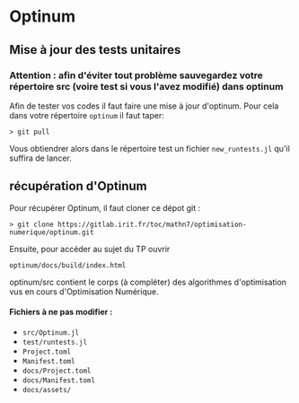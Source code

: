 # Optinum

## Mise à jour des tests unitaires

### Attention : afin d'éviter tout problème sauvegardez votre répertoire src (voire test si vous l'avez modifié) dans optinum

Afin de tester vos codes il faut faire une mise à jour d'optinum. Pour cela dans votre répertoire `optinum` il faut taper:
 
`> git pull`

Vous obtiendrer alors dans le répertoire test un fichier `new_runtests.jl` qu'il suffira de lancer.


## récupération d'Optinum
Pour récupérer Optinum, il faut cloner ce dépot git : 

`> git clone https://gitlab.irit.fr/toc/mathn7/optimisation-numerique/optinum.git`

Ensuite, pour accéder au sujet du TP ouvrir

`optinum/docs/build/index.html`

optinum/src contient le corps (à compléter) des algorithmes d'optimisation vus en cours d'Optimisation Numérique.


#### Fichiers à ne pas modifier : 
   * `src/Optinum.jl`
   * `test/runtests.jl`
   * `Project.toml`
   * `Manifest.toml`
   * `docs/Project.toml`
   * `docs/Manifest.toml`
   * `docs/assets/`
